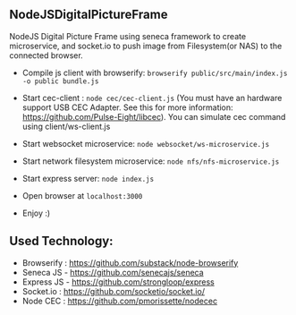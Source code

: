 ## NodeJSDigitalPictureFrame

NodeJS Digital Picture Frame using seneca framework to create microservice, and socket.io to push image from Filesystem(or NAS) to the connected browser.

- Compile js client with browserify: `browserify public/src/main/index.js -o public bundle.js`

- Start cec-client : `node cec/cec-client.js` (You must have an hardware support USB CEC Adapter. See this for more information: https://github.com/Pulse-Eight/libcec).
You can simulate cec command using client/ws-client.js

- Start websocket microservice: `node websocket/ws-microservice.js`

- Start network filesystem microservice: `node nfs/nfs-microservice.js`

- Start express server: `node index.js`

- Open browser at `localhost:3000`

- Enjoy :)


## Used Technology:
- Browserify : https://github.com/substack/node-browserify
- Seneca JS - https://github.com/senecajs/seneca
- Express JS - https://github.com/strongloop/express
- Socket.io : https://github.com/socketio/socket.io/
- Node CEC : https://github.com/pmorissette/nodecec
